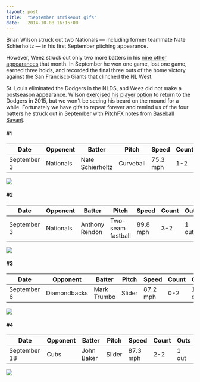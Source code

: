 ```yaml
---
layout: post
title:  "September strikeout gifs"
date:   2014-10-08 16:15:00
---
```


Brian Wilson struck out two Nationals &mdash; including former teammate Nate Schierholtz &mdash; in his first September pitching appearance.

However, Weez struck out only two more batters in his [nine other appearances](http://www.baseball-reference.com/players/gl.cgi?id=wilsobr01&t=p&year=2014&share=0.86#385-394-sum:pitching_gamelogs) that month. In September he won one game, lost one game, earned three holds, and recorded the final three outs of the home victory against the San Francisco Giants that clinched the NL West.

St. Louis eliminated the Dodgers in the NLDS, and Weez did not make a postseason appearance. Wilson [exercised his player option](http://www.mlbdailydish.com/2014/10/8/6946523/brian-wilson-exercises-player-option-for-2015-dodgers) to return to the Dodgers in 2015, but we won't be seeing his beard on the mound for a while. Fortunately we have gifs to repeat forever and remind us of the four batters he struck out in September with PitchFX notes from [Baseball Savant](http://baseballsavant.com/pitchfx_search.php?hfPT=&hfZ=&hfGT=R%7C&hfPR=&hfAB=28%7C29%7C&ddlStadium=&hfBB=&hfHL=&pid%5B%5D=451216&hfCount=&ddlYear=2014&ddlPlayer=pitcher&ddlMin=0&ddlPitcherHand=&ddlBatterHand=&ddlVGT=&ddlVLT=&ddlDistGT=&ddlDistLT=&txtAngleGT=&txtAngleLT=&txtGameDateGT=2014-09-01&txtGameDateLT=2014-09-30&ddlTeam=&ddlPosition=&hfRO=&ddlHomeRoad=&hfIN=&hfOT=&ddlGroupBy=name&ddlSort=desc&ddlMinABs=0&ddlSBSuccess=&txtPx1=&txtPx2=&txtPz1=&txtPz2=&ddlRPXGT_ft=&ddlRPXGT_in=&ddlRPXLT_ft=&ddlRPXLT_in=&ddlRPYGT_ft=&ddlRPYGT_in=&ddlRPYLT_ft=&ddlRPYLT_in=&txtBAGT=&txtBALT=&txtBLGT=&txtBLLT=&txtSRGT=&txtSRLT=&txtSDGT=&txtSDLT=#results).

<h4>#1</h4>
<table>
	<thead>
		<th>Date</th>
		<th>Opponent</th>
		<th>Batter</th>
		<th>Pitch</th>
		<th>Speed</th>
		<th>Count</th>
		<th>Outs</th>
	</thead>
	<tbody>
		<td>September 3</td>
		<td>Nationals</td>
		<td>Nate Schierholtz</td>
		<td>Curveball</td>
		<td>75.3 mph</td>
		<td>1-2</td>
		<td>0 out</td>
	</tbody>
</table>

<img src="{{ site.url }}//post-assets/2014-10-08-strikeouts/1.gif"/>

<h4>#2</h4>
<table>
	<thead>
		<th>Date</th>
		<th>Opponent</th>
		<th>Batter</th>
		<th>Pitch</th>
		<th>Speed</th>
		<th>Count</th>
		<th>Outs</th>
	</thead>
	<tbody>
		<td>September 3</td>
		<td>Nationals</td>
		<td>Anthony Rendon</td>
		<td>Two-seam fastball</td>
		<td>89.8 mph</td>
		<td>3-2</td>
		<td>1 out</td>
	</tbody>
</table>

<img src="{{ site.url }}//post-assets/2014-10-08-strikeouts/2.gif"/>

<h4>#3</h4>
<table>
	<thead>
		<th>Date</th>
		<th>Opponent</th>
		<th>Batter</th>
		<th>Pitch</th>
		<th>Speed</th>
		<th>Count</th>
		<th>Outs</th>
	</thead>
	<tbody>
		<td>September 6</td>
		<td>Diamondbacks</td>
		<td>Mark Trumbo</td>
		<td>Slider</td>
		<td>87.2 mph</td>
		<td>0-2</td>
		<td>1 out</td>
	</tbody>
</table>

<img src="{{ site.url }}//post-assets/2014-10-08-strikeouts/3.gif"/>

<h4>#4</h4>
<table>
	<thead>
		<th>Date</th>
		<th>Opponent</th>
		<th>Batter</th>
		<th>Pitch</th>
		<th>Speed</th>
		<th>Count</th>
		<th>Outs</th>
	</thead>
	<tbody>
		<td>September 18</td>
		<td>Cubs</td>
		<td>John Baker</td>
		<td>Slider</td>
		<td>87.3 mph</td>
		<td>2-2</td>
		<td>1 out</td>
	</tbody>
</table>

<img src="{{ site.url }}//post-assets/2014-10-08-strikeouts/4.gif"/>
